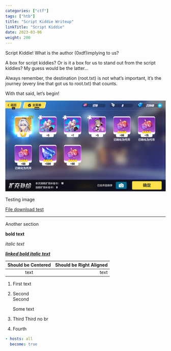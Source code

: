 ```yaml
---
categories: ["ctf"]
tags: ["htb"]
title: "Script Kiddie Writeup"
linkTitle: "Script Kiddie"
date: 2023-03-06
weight: 200
---
```


Script Kiddie!
What is the author (0xdf)implying to us?

A box for script kiddies?
Or is it a box for us to stand out from the script kiddies?
My guess would be the latter…

Always remember, the destination (root.txt) is not what’s important, it’s the journey (every line that got us to root.txt) that counts.

With that said, let’s begin!

![image](images/1_test_img.png)

Testing image

[File download test](images/crackme1.bin)

---

Another section

**bold text**

*italic text*

[***linked bold italic text***](docs.cheahcheesam.com)

| Should be Centered | Should be Right Aligned |
| :-: | -: |
| text | text |

1. First text
2. Second<br>
   Second<br>
   
   Some text
3. Third
   Third no br
4. Fourth

```yml
- hosts: all
  become: true
```